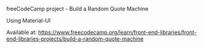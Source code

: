 freeCodeCamp project - Build a Random Quote Machine

Using Material-UI

Available at: https://www.freecodecamp.org/learn/front-end-libraries/front-end-libraries-projects/build-a-random-quote-machine
